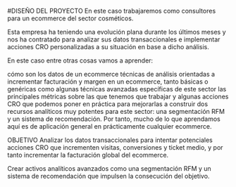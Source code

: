 #DISEÑO DEL PROYECTO
En este caso trabajaremos como consultores para un ecommerce del sector cosméticos.

Esta empresa ha teniendo una evolución plana durante los últimos meses y nos ha contratado para analizar sus datos transaccionales e implementar acciones CRO personalizadas a su situación en base a dicho análisis.

En este caso entre otras cosas vamos a aprender:

cómo son los datos de un ecommerce
técnicas de análisis orientadas a incrementar facturación y margen en un ecommerce, tanto básicas o genéricas como algunas técnicas avanzadas específicas de este sector
las principales métricas sobre las que tenemos que trabajar y algunas acciones CRO que podemos poner en práctica para mejorarlas
a construir dos recursos analíticos muy potentes para este sector: una segmentación RFM y un sistema de recomendación.
Por tanto, mucho de lo que aprendamos aquí es de aplicación general en prácticamente cualquier ecommerce.

OBJETIVO
Analizar los datos transaccionales para intentar potenciales acciones CRO que incrementen visitas, conversiones y ticket medio, y por tanto incrementar la facturación global del ecommerce.

Crear activos analíticos avanzados como una segmentación RFM y un sistema de recomendación que impulsen la consecución del objetivo.
